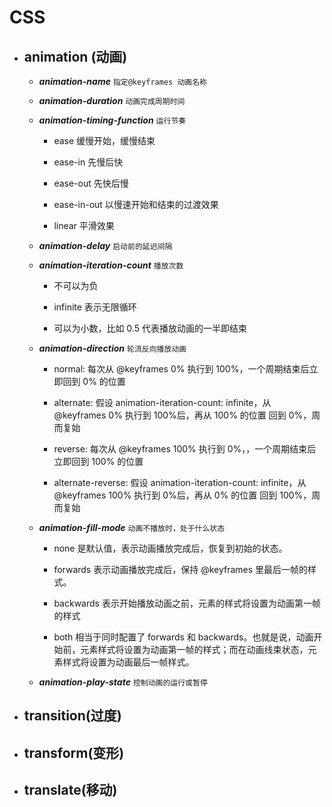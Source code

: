 # CSS

- ## animation (动画)

  - **_animation-name_** `指定@keyframes 动画名称`

  - **_animation-duration_** `动画完成周期时间`

  - **_animation-timing-function_** `运行节奏`

    - ease 缓慢开始，缓慢结束

    - ease-in 先慢后快
    - ease-out 先快后慢
    - ease-in-out 以慢速开始和结束的过渡效果
    - linear 平滑效果

  - **_animation-delay_** `启动前的延迟间隔`

  - **_animation-iteration-count_** `播放次数`

    - 不可以为负

    - infinite 表示无限循环
    - 可以为小数，比如 0.5 代表播放动画的一半即结束

  - **_animation-direction_** `轮流反向播放动画`

    - normal: 每次从 @keyframes 0% 执行到 100%，一个周期结束后立即回到 0% 的位置

    - alternate: 假设 animation-iteration-count: infinite，从 @keyframes 0% 执行到 100%后，再从 100% 的位置 回到 0%，周而复始

    - reverse: 每次从 @keyframes 100% 执行到 0%，，一个周期结束后立即回到 100% 的位置

    - alternate-reverse: 假设 animation-iteration-count: infinite，从 @keyframes 100% 执行到 0%后，再从 0% 的位置 回到 100%，周而复始

  - **_animation-fill-mode_** `动画不播放时，处于什么状态`

    - none 是默认值，表示动画播放完成后，恢复到初始的状态。

    - forwards 表示动画播放完成后，保持 @keyframes 里最后一帧的样式。

    - backwards 表示开始播放动画之前，元素的样式将设置为动画第一帧的样式

    - both 相当于同时配置了 forwards 和 backwards。也就是说，动画开始前，元素样式将设置为动画第一帧的样式；而在动画线束状态，元素样式将设置为动画最后一帧样式。
  - **_animation-play-state_** `控制动画的运行或暂停`

- ## transition(过度)
- ## transform(变形)
- ## translate(移动)
